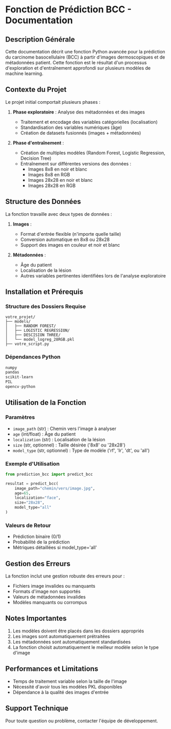 # Fonction de Prédiction BCC - Documentation

## Description Générale
Cette documentation décrit une fonction Python avancée pour la prédiction du carcinome basocellulaire (BCC) à partir d'images dermoscopiques et de métadonnées patient. Cette fonction est le résultat d'un processus d'exploration et d'entraînement approfondi sur plusieurs modèles de machine learning.

## Contexte du Projet
Le projet initial comportait plusieurs phases :
1. **Phase exploratoire** : Analyse des métadonnées et des images
   - Traitement et encodage des variables catégorielles (localisation)
   - Standardisation des variables numériques (âge)
   - Création de datasets fusionnés (images + métadonnées)

2. **Phase d'entraînement** : 
   - Création de multiples modèles (Random Forest, Logistic Regression, Decision Tree)
   - Entraînement sur différentes versions des données :
     - Images 8x8 en noir et blanc
     - Images 8x8 en RGB
     - Images 28x28 en noir et blanc
     - Images 28x28 en RGB

## Structure des Données
La fonction travaille avec deux types de données :
1. **Images** :
   - Format d'entrée flexible (n'importe quelle taille)
   - Conversion automatique en 8x8 ou 28x28
   - Support des images en couleur et noir et blanc

2. **Métadonnées** :
   - Âge du patient
   - Localisation de la lésion
   - Autres variables pertinentes identifiées lors de l'analyse exploratoire

## Installation et Prérequis

### Structure des Dossiers Requise
```
votre_projet/
├── models/
│   ├── RANDOM FOREST/
│   ├── LOGISTIC REGRESSION/
│   ├── DESCISION THREE/
│   └── model_logreg_28RGB.pkl
├── votre_script.py
```

### Dépendances Python
```python
numpy
pandas
scikit-learn
PIL
opencv-python
```

## Utilisation de la Fonction

### Paramètres
- `image_path` (str) : Chemin vers l'image à analyser
- `age` (int/float) : Âge du patient
- `localization` (str) : Localisation de la lésion
- `size` (str, optionnel) : Taille désirée ('8x8' ou '28x28')
- `model_type` (str, optionnel) : Type de modèle ('rf', 'lr', 'dt', ou 'all')

### Exemple d'Utilisation
```python
from prediction_bcc import predict_bcc

resultat = predict_bcc(
    image_path="chemin/vers/image.jpg",
    age=65,
    localization="face",
    size="28x28",
    model_type="all"
)
```

### Valeurs de Retour
- Prédiction binaire (0/1)
- Probabilité de la prédiction
- Métriques détaillées si model_type='all'

## Gestion des Erreurs
La fonction inclut une gestion robuste des erreurs pour :
- Fichiers image invalides ou manquants
- Formats d'image non supportés
- Valeurs de métadonnées invalides
- Modèles manquants ou corrompus

## Notes Importantes
1. Les modèles doivent être placés dans les dossiers appropriés
2. Les images sont automatiquement prétraitées
3. Les métadonnées sont automatiquement standardisées
4. La fonction choisit automatiquement le meilleur modèle selon le type d'image

## Performances et Limitations
- Temps de traitement variable selon la taille de l'image
- Nécessité d'avoir tous les modèles PKL disponibles
- Dépendance à la qualité des images d'entrée

## Support Technique
Pour toute question ou problème, contacter l'équipe de développement.